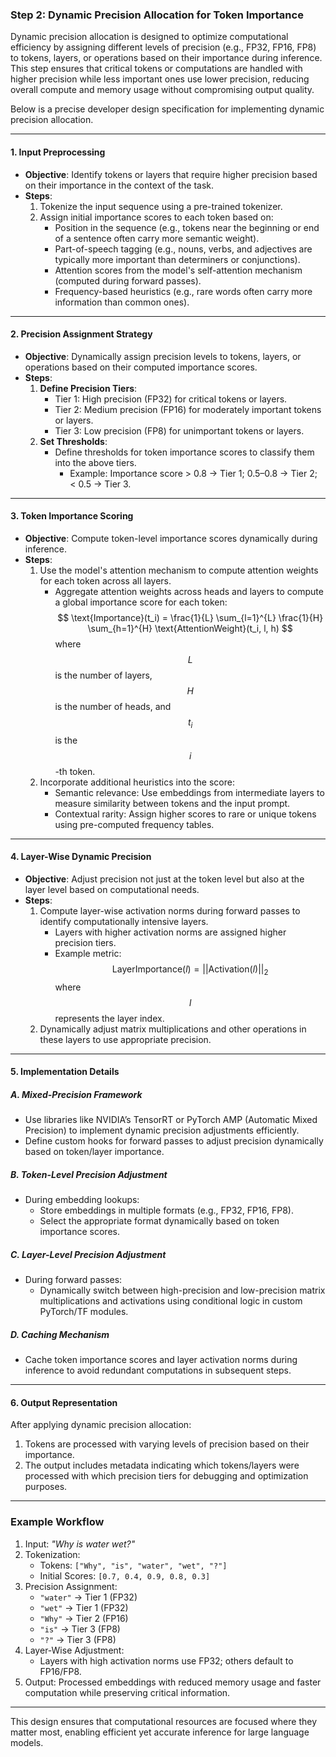 ### **Step 2: Dynamic Precision Allocation for Token Importance**

Dynamic precision allocation is designed to optimize computational efficiency by assigning different levels of precision (e.g., FP32, FP16, FP8) to tokens, layers, or operations based on their importance during inference. This step ensures that critical tokens or computations are handled with higher precision while less important ones use lower precision, reducing overall compute and memory usage without compromising output quality.

Below is a precise developer design specification for implementing dynamic precision allocation.

---

#### **1. Input Preprocessing**
- **Objective**: Identify tokens or layers that require higher precision based on their importance in the context of the task.
- **Steps**:
  1. Tokenize the input sequence using a pre-trained tokenizer.
  2. Assign initial importance scores to each token based on:
     - Position in the sequence (e.g., tokens near the beginning or end of a sentence often carry more semantic weight).
     - Part-of-speech tagging (e.g., nouns, verbs, and adjectives are typically more important than determiners or conjunctions).
     - Attention scores from the model's self-attention mechanism (computed during forward passes).
     - Frequency-based heuristics (e.g., rare words often carry more information than common ones).

---

#### **2. Precision Assignment Strategy**
- **Objective**: Dynamically assign precision levels to tokens, layers, or operations based on their computed importance scores.
- **Steps**:
  1. **Define Precision Tiers**:
     - Tier 1: High precision (FP32) for critical tokens or layers.
     - Tier 2: Medium precision (FP16) for moderately important tokens or layers.
     - Tier 3: Low precision (FP8) for unimportant tokens or layers.
  2. **Set Thresholds**:
     - Define thresholds for token importance scores to classify them into the above tiers.
       - Example: Importance score > 0.8 → Tier 1; 0.5–0.8 → Tier 2; < 0.5 → Tier 3.

---

#### **3. Token Importance Scoring**
- **Objective**: Compute token-level importance scores dynamically during inference.
- **Steps**:
  1. Use the model's attention mechanism to compute attention weights for each token across all layers.
     - Aggregate attention weights across heads and layers to compute a global importance score for each token:
       $$
       \text{Importance}(t_i) = \frac{1}{L} \sum_{l=1}^{L} \frac{1}{H} \sum_{h=1}^{H} \text{AttentionWeight}(t_i, l, h)
       $$
       where $$ L $$ is the number of layers, $$ H $$ is the number of heads, and $$ t_i $$ is the $$ i $$-th token.
  2. Incorporate additional heuristics into the score:
     - Semantic relevance: Use embeddings from intermediate layers to measure similarity between tokens and the input prompt.
     - Contextual rarity: Assign higher scores to rare or unique tokens using pre-computed frequency tables.

---

#### **4. Layer-Wise Dynamic Precision**
- **Objective**: Adjust precision not just at the token level but also at the layer level based on computational needs.
- **Steps**:
  1. Compute layer-wise activation norms during forward passes to identify computationally intensive layers.
     - Layers with higher activation norms are assigned higher precision tiers.
     - Example metric:
       $$
       \text{LayerImportance}(l) = ||\text{Activation}(l)||_2
       $$
       where $$ l $$ represents the layer index.
  2. Dynamically adjust matrix multiplications and other operations in these layers to use appropriate precision.

---

#### **5. Implementation Details**
##### **A. Mixed-Precision Framework**
- Use libraries like NVIDIA’s TensorRT or PyTorch AMP (Automatic Mixed Precision) to implement dynamic precision adjustments efficiently.
- Define custom hooks for forward passes to adjust precision dynamically based on token/layer importance.

##### **B. Token-Level Precision Adjustment**
- During embedding lookups:
  - Store embeddings in multiple formats (e.g., FP32, FP16, FP8).
  - Select the appropriate format dynamically based on token importance scores.

##### **C. Layer-Level Precision Adjustment**
- During forward passes:
  - Dynamically switch between high-precision and low-precision matrix multiplications and activations using conditional logic in custom PyTorch/TF modules.

##### **D. Caching Mechanism**
- Cache token importance scores and layer activation norms during inference to avoid redundant computations in subsequent steps.

---

#### **6. Output Representation**
After applying dynamic precision allocation:
1. Tokens are processed with varying levels of precision based on their importance.
2. The output includes metadata indicating which tokens/layers were processed with which precision tiers for debugging and optimization purposes.

---

### Example Workflow
1. Input: *"Why is water wet?"*
2. Tokenization:
   - Tokens: `["Why", "is", "water", "wet", "?"]`
   - Initial Scores: `[0.7, 0.4, 0.9, 0.8, 0.3]`
3. Precision Assignment:
   - `"water"` → Tier 1 (FP32)
   - `"wet"` → Tier 1 (FP32)
   - `"Why"` → Tier 2 (FP16)
   - `"is"` → Tier 3 (FP8)
   - `"?"` → Tier 3 (FP8)
4. Layer-Wise Adjustment:
   - Layers with high activation norms use FP32; others default to FP16/FP8.
5. Output: Processed embeddings with reduced memory usage and faster computation while preserving critical information.

---

This design ensures that computational resources are focused where they matter most, enabling efficient yet accurate inference for large language models.
